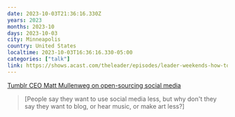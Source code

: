 ```yaml
---
date: 2023-10-03T21:36:16.330Z
years: 2023
months: 2023-10
days: 2023-10-03
city: Minneapolis
country: United States
localtime: 2023-10-03T16:36:16.330-05:00
categories: ["talk"]
link: https://shows.acast.com/theleader/episodes/leader-weekends-how-to-be-a-ceo-tumblrs-matt-mullenweg
---
```

[Tumblr CEO Matt Mullenweg on open-sourcing social media](https://shows.acast.com/theleader/episodes/leader-weekends-how-to-be-a-ceo-tumblrs-matt-mullenweg)

> [People say they want to use social media less, but why don't they say they want to blog, or hear music, or make art less?]
